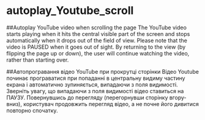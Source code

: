 # autoplay_Youtube_scroll

##Autoplay YouTube video when scrolling the page
The YouTube video starts playing when it hits the central visible part of the screen and stops automatically when it drops out of the field of view.
Please note that the video is PAUSED when it goes out of sight. By returning to the view (by flipping the page up or down), the user will continue watching the video, rather than starting over.

##Автопрогравання відео YouTube при прокрутці сторінки
Відео Youtube починає програватися при попаданні в центральну видиму частину екрана і автоматично зупиняється, випадаючи з поля видимості.
Зверніть увагу, що випадаючи з поля видимості відео ставиться на ПАУЗУ. Повернувшись до перегляду (перегорнувши сторінку вгору-вниз), користувач продовжить перегляд відео, а не почне його дивитися повторно спочатку.

